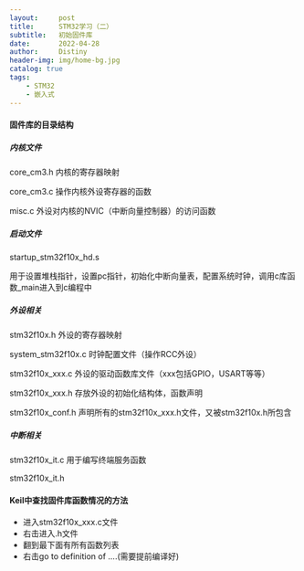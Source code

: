 ```yaml
---
layout:     post
title:      STM32学习（二）
subtitle:   初始固件库
date:       2022-04-28
author:     Distiny
header-img: img/home-bg.jpg
catalog: true
tags:
    - STM32 
    - 嵌入式
---
```




#### 固件库的目录结构

##### 内核文件

core_cm3.h				内核的寄存器映射

core_cm3.c				操作内核外设寄存器的函数

misc.c						 外设对内核的NVIC（中断向量控制器）的访问函数

##### 启动文件

startup_stm32f10x_hd.s			

用于设置堆栈指针，设置pc指针，初始化中断向量表，配置系统时钟，调用c库函数_main进入到c编程中

##### 外设相关

stm32f10x.h							外设的寄存器映射

system_stm32f10x.c			  时钟配置文件（操作RCC外设）

stm32f10x_xxx.c					 外设的驱动函数库文件（xxx包括GPIO，USART等等）

stm32f10x_xxx.h 					存放外设的初始化结构体，函数声明

stm32f10x_conf.h				   声明所有的stm32f10x_xxx.h文件，又被stm32f10x.h所包含

##### 中断相关

stm32f10x_it.c						用于编写终端服务函数

stm32f10x_it.h

#### Keil中查找固件库函数情况的方法

- 进入stm32f10x_xxx.c文件
- 右击进入.h文件
- 翻到最下面有所有函数列表
- 右击go to definition of ....(需要提前编译好)
